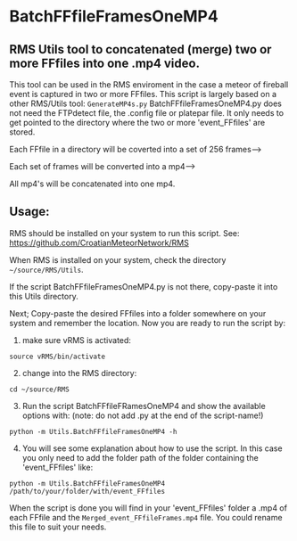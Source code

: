 # BatchFFfileFramesOneMP4
## RMS Utils tool to concatenated (merge) two or more FFfiles into one .mp4 video.
This tool can be used in the RMS enviroment in the case a meteor of fireball event is captured in two or more FFfiles. This script is largely based on a other RMS/Utils tool: `GenerateMP4s.py` BatchFFfileFramesOneMP4.py does not need the FTPdetect file, the .config file or platepar file. It only needs to get pointed to the directory where the two or more 'event_FFfiles' are stored. 

Each FFfile in a directory will be coverted into a set of 256 frames-->

Each set of frames will be converted into a mp4-->

All mp4's will be concatenated into one mp4.

## Usage:
RMS should be installed on your system to run this script. See: https://github.com/CroatianMeteorNetwork/RMS

When RMS is installed on your system, check the directory `~/source/RMS/Utils`. 

If the script BatchFFfileFramesOneMP4.py is not there, copy-paste it into this Utils directory.

Next; Copy-paste the desired FFfiles into a folder somewhere on your system and remember the location. 
Now you are ready to run the script by:

1. make sure vRMS is activated:
````
source vRMS/bin/activate
````
2. change into the RMS directory:

````
cd ~/source/RMS
````
3. Run the script BatchFFfileFRamesOneMP4 and show the available options with: (note: do not add .py at the end of the script-name!)

````
python -m Utils.BatchFFfileFramesOneMP4 -h
````
4. You will see some explanation about how to use the script. In this case you only need to add the folder path of the folder containing the 'event_FFfiles' like:

````
python -m Utils.BatchFFfileFramesOneMP4 /path/to/your/folder/with/event_FFfiles
````
When the script is done you will find in your 'event_FFfiles' folder a .mp4 of each FFfile and the `Merged_event_FFfileFrames.mp4` file. You could rename this file to suit your needs.
